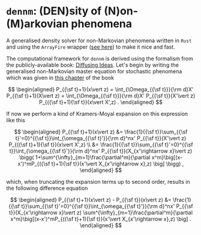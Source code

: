 # `dennm`: (DEN)sity of (N)on-(M)arkovian phenomena

A generalised density solver for non-Markovian phenomena written in `Rust` and using the `ArrayFire` wrapper ([see here](https://github.com/arrayfire/arrayfire-rust)) to make it nice and fast.

The computational framework for `dennm` is derived using the formalism from the publicly-available book: [Diffusing Ideas](https://umbralcalc.github.io/diffusing-ideas/). Let's begin by writing the generalised non-Markovian master equation for stochastic phenomena which was given in [this chapter](https://umbralcalc.github.io/diffusing-ideas/empirical_probabilistic_reweighting/chapter.pdf) of the book

$$
\begin{aligned}
P_{{\sf t}+1}(x\vert z) = \int_{\Omega_{{\sf t}}}{\rm d}X' P_{{\sf t}+1}(X\vert z) = \int_{\Omega_{{\sf t}}}{\rm d}X' P_{{\sf t}}(X'\vert z) P_{({\sf t}+1){\sf t}}(x\vert X',z) .
\end{aligned}
$$

If now we perform a kind of Kramers-Moyal expansion on this expression like this

$$
\begin{aligned}
P_{{\sf t}+1}(x\vert z) &= \frac{1}{{\sf t}}\sum_{{\sf t}'=0}^{{\sf t}}\int_{\omega_{{\sf t}'}}{\rm d}^nx' P_{{\sf t}}(X'\vert z) P_{({\sf t}+1){\sf t}}(x\vert X',z) \\
&= \frac{1}{{\sf t}}\sum_{{\sf t}'=0}^{{\sf t}}\int_{\omega_{{\sf t}'}}{\rm d}^nx' P_{{\sf t}}(X_{x'\rightarrow x}\vert z) \bigg( 1+\sum^{\infty}_{m=1}\frac{\partial^m}{\partial x^m}\big[(x-x')^mP_{({\sf t}+1){\sf t}}(x'\vert X_{x'\rightarrow x},z) \big] \bigg) ,
\end{aligned}
$$

which, when truncating the expansion terms up to second order, results in the following difference equation

$$
\begin{aligned}
P_{{\sf t}+1}(x\vert z) - P_{{\sf t}}(x\vert z) &= \frac{1}{{\sf t}}\sum_{{\sf t}'=0}^{{\sf t}}\int_{\omega_{{\sf t}'}}{\rm d}^nx' P_{{\sf t}}(X_{x'\rightarrow x}\vert z) \sum^{\infty}_{m=1}\frac{\partial^m}{\partial x^m}\big[(x-x')^mP_{({\sf t}+1){\sf t}}(x'\vert X_{x'\rightarrow x},z) \big] .
\end{aligned}
$$